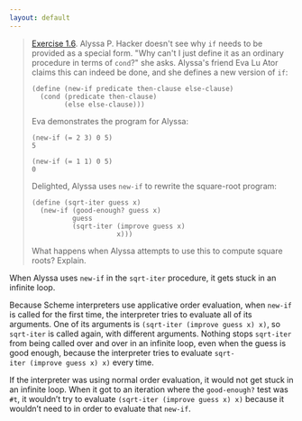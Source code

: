 ```yaml
---
layout: default
---
```


> [Exercise 1.6](https://mitpress.mit.edu/sites/default/files/sicp/full-text/book/book-Z-H-10.html#%_thm_1.6). Alyssa P. Hacker doesn't see why `if` needs to be provided as a special form. "Why can't I just define it as an ordinary procedure in terms of `cond`?" she asks. Alyssa's friend Eva Lu Ator claims this can indeed be done, and she defines a new version of `if`:
> 
>     (define (new-if predicate then-clause else-clause)
>       (cond (predicate then-clause)
>             (else else-clause)))
> 
> Eva demonstrates the program for Alyssa:
> 
>     (new-if (= 2 3) 0 5)
>     5
> 
>     (new-if (= 1 1) 0 5)
>     0
> 
> Delighted, Alyssa uses `new-if` to rewrite the square-root program:
> 
>     (define (sqrt-iter guess x)
>       (new-if (good-enough? guess x)
>               guess
>               (sqrt-iter (improve guess x)
>                          x)))
> 
> What happens when Alyssa attempts to use this to compute square roots? Explain.

When Alyssa uses `new-if` in the `sqrt-iter` procedure, it gets stuck in an infinite loop.

Because Scheme interpreters use applicative order evaluation, when `new-if` is called for the first time, the interpreter tries to evaluate all of its arguments. One of its arguments is `(sqrt-iter (improve guess x) x)`, so `sqrt-iter` is called again, with different arguments. Nothing stops `sqrt-iter` from being called over and over in an infinite loop, even when the guess is good enough, because the interpreter tries to evaluate `sqrt-iter (improve guess x) x)` every time.

If the interpreter was using normal order evaluation, it would not get stuck in an infinite loop. When it got to an iteration where the `good-enough?` test was `#t`, it wouldn’t try to evaluate `(sqrt-iter (improve guess x) x)` because it wouldn’t need to in order to evaluate that `new-if`.
